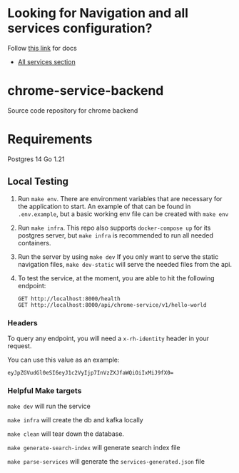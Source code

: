 # Looking for Navigation and all services configuration? 

Follow [this link](./docs/cloud-services-config.md) for docs

- [All services section](./docs/cloud-services-config.md#allservices)

# chrome-service-backend
Source code repository for chrome backend

# Requirements
Postgres 14
Go 1.21

## Local Testing

1. Run `make env`. There are environment variables that are necessary for the application to start.
   An example of that can be found in `.env.example`, but a basic working env file can be created with `make env`

2. Run `make infra`. This repo also supports `docker-compose up` for its postgres server, but `make infra` 
   is recommended to run all needed containers. 

3. Run the server by using `make dev`
   If you only want to serve the static navigation files, `make dev-static` will serve the needed files from the api.

4. To test the service, at the moment, you are able to hit the following endpoint:

    ```
    GET http://localhost:8000/health
    GET http://localhost:8000/api/chrome-service/v1/hello-world
    ```

### Headers

To query any endpoint, you will need a `x-rh-identity` header in your request.

You can use this value as an example:

```
eyJpZGVudGl0eSI6eyJ1c2VyIjp7InVzZXJfaWQiOiIxMiJ9fX0=
```

### Helpful Make targets



`make dev` will run the service

`make infra` will create the db and kafka locally

`make clean` will tear down the database.

`make generate-search-index` will generate search index file

`make parse-services` will generate the `services-generated.json` file
